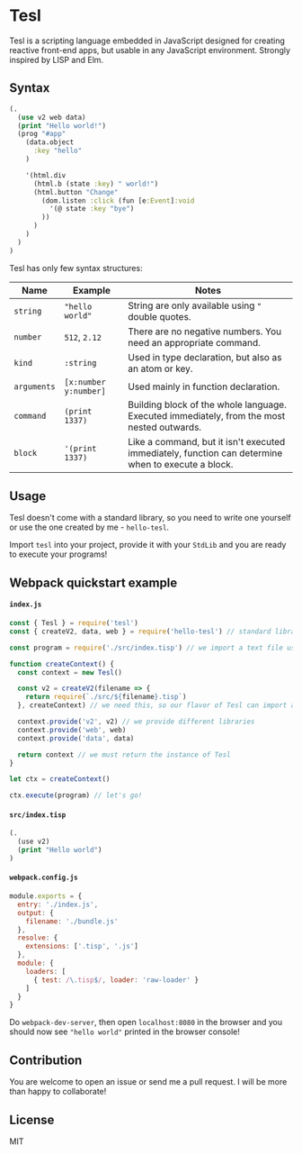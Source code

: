 # Tesl
Tesl is a scripting language embedded in JavaScript designed for creating reactive front-end apps, but usable in any JavaScript environment. Strongly inspired by LISP and Elm.

## Syntax
```clojure
(.
  (use v2 web data)
  (print "Hello world!")
  (prog "#app"
    (data.object
      :key "hello"
    )

    '(html.div 
      (html.b (state :key) " world!")
      (html.button "Change"
        (dom.listen :click (fun [e:Event]:void
          '(@ state :key "bye")
        ))
      )
    )
  )
)
```

Tesl has only few syntax structures:

Name | Example | Notes |
---- | ------- | ----------- |
`string` | `"hello world"` | String are only available using `"` double quotes.
`number` | `512`, `2.12` | There are no negative numbers. You need an appropriate command. 
`kind` | `:string` | Used in type declaration, but also as an atom or key. 
`arguments` | `[x:number y:number]` | Used mainly in function declaration. 
`command` | `(print 1337)` | Building block of the whole language. Executed immediately, from the most nested outwards. 
`block` | `'(print 1337)` | Like a command, but it isn't executed immediately, function can determine when to execute a block. 

## Usage
Tesl doesn't come with a standard library, so you need to write one yourself or use the one created by me - `hello-tesl`.

Import `tesl` into your project, provide it with your `StdLib` and you are ready to execute your programs!

## Webpack quickstart example

#### `index.js`
```js
const { Tesl } = require('tesl')
const { createV2, data, web } = require('hello-tesl') // standard library

const program = require('./src/index.tisp') // we import a text file using 'raw-loader'

function createContext() {
  const context = new Tesl()

  const v2 = createV2(filename => {
    return require(`./src/${filename}.tisp`)
  }, createContext) // we need this, so our flavor of Tesl can import and execute other files

  context.provide('v2', v2) // we provide different libraries
  context.provide('web', web)
  context.provide('data', data)

  return context // we must return the instance of Tesl
}

let ctx = createContext()

ctx.execute(program) // let's go!
```
#### `src/index.tisp`
```lisp
(.
  (use v2)
  (print "Hello world")
)
```
#### `webpack.config.js`
```js
module.exports = {
  entry: './index.js',
  output: {
    filename: './bundle.js'
  },
  resolve: {
    extensions: ['.tisp', '.js']
  },
  module: {
    loaders: [
      { test: /\.tisp$/, loader: 'raw-loader' }
    ]
  }
}
```
Do `webpack-dev-server`, then open `localhost:8080` in the browser and you should now see `"hello world"` printed in the browser console!

## Contribution

You are welcome to open an issue or send me a pull request. I will be more than happy to collaborate!

## License

MIT
